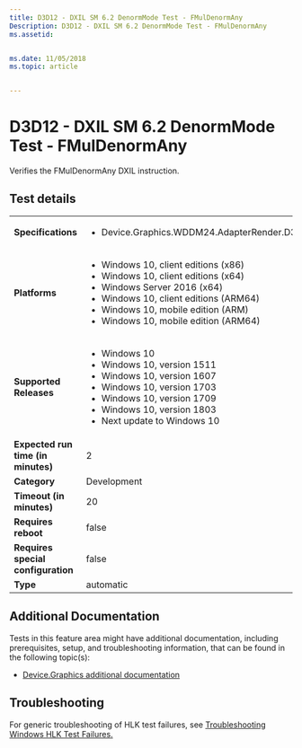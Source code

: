 ```yaml
---
title: D3D12 - DXIL SM 6.2 DenormMode Test - FMulDenormAny
Description: D3D12 - DXIL SM 6.2 DenormMode Test - FMulDenormAny
ms.assetid: 


ms.date: 11/05/2018
ms.topic: article


---
```


# D3D12 - DXIL SM 6.2 DenormMode Test - FMulDenormAny

Verifies the FMulDenormAny DXIL instruction.

## Test details

|||
|---|---|
| **Specifications**  | <ul><li>Device.Graphics.WDDM24.AdapterRender.D3D12.DXILCore.ShaderModel62.CoreRequirement</li></ul> |  
| **Platforms**   | <ul><li>Windows 10, client editions (x86)</li><li>Windows 10, client editions (x64)</li><li>Windows Server 2016 (x64)</li><li>Windows 10, client editions (ARM64)</li><li>Windows 10, mobile edition (ARM)</li><li>Windows 10, mobile edition (ARM64)</li></ul> |
| **Supported Releases** | <ul><li>Windows 10</li><li>Windows 10, version 1511</li><li>Windows 10, version 1607</li><li>Windows 10, version 1703</li><li>Windows 10, version 1709</li><li>Windows 10, version 1803</li><li>Next update to Windows 10</li></ul> |
|**Expected run time (in minutes)**| 2 |
|**Category**| Development |
|**Timeout (in minutes)**| 20 |
|**Requires reboot**| false |
|**Requires special configuration**| false |
|**Type**| automatic |




## Additional Documentation
Tests in this feature area might have additional documentation, including prerequisites, setup, and troubleshooting information, that can be found in the following topic(s): <ul><li>[Device.Graphics additional documentation](device-graphics-additional-documentation.md)</li></ul>

## Troubleshooting
For generic troubleshooting of HLK test failures, see [Troubleshooting Windows HLK Test Failures.](../user/troubleshooting-windows-hlk-test-failures.md)